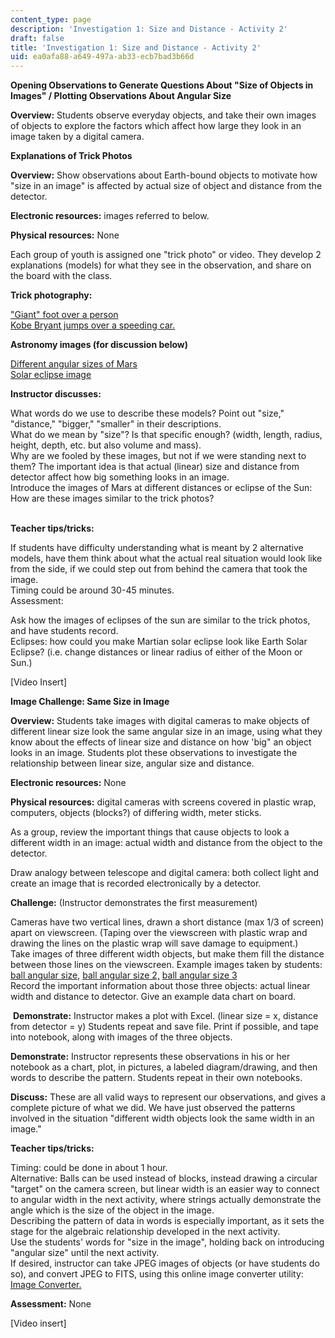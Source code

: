 ```yaml
---
content_type: page
description: 'Investigation 1: Size and Distance - Activity 2'
draft: false
title: 'Investigation 1: Size and Distance - Activity 2'
uid: ea0afa88-a649-497a-ab33-ecb7bad3b66d
---
```

**Opening Observations to Generate Questions About "Size of Objects in Images" / Plotting Observations About Angular Size**

**Overview:** Students observe everyday objects, and take their own images of objects to explore the factors which affect how large they look in an image taken by a digital camera.

**Explanations of Trick Photos**

**Overview:** Show observations about Earth-bound objects to motivate how "size in an image" is affected by actual size of object and distance from the detector.

**Electronic resources:** images referred to below.

**Physical resources:** None

Each group of youth is assigned one "trick photo" or video. They develop 2 explanations (models) for what they see in the observation, and share on the board with the class.

**Trick photography:**

["Giant" foot over a person](http://www.lib.unc.edu/blogs/morton/index.php/2007/11/amazing-trick-photography/)   
[Kobe Bryant jumps over a speeding car.](https://www.youtube.com/watch?v=BIWeEFV59d4)

**Astronomy images (for discussion below)**

[Different angular sizes of Mars](http://www.astronet.ru/db/msg/1228751/eng/)   
[Solar eclipse image](https://www.telegraph.co.uk/)

**Instructor discusses:**

What words do we use to describe these models? Point out "size," "distance," "bigger," "smaller" in their descriptions.    
What do we mean by "size"? Is that specific enough? (width, length, radius, height, depth, etc. but also volume and mass).    
Why are we fooled by these images, but not if we were standing next to them? The important idea is that actual (linear) size and distance from detector affect how big something looks in an image.    
Introduce the images of Mars at different distances or eclipse of the Sun: How are these images similar to the trick photos?    
 

**Teacher tips/tricks:**

If students have difficulty understanding what is meant by 2 alternative models, have them think about what the actual real situation would look like from the side, if we could step out from behind the camera that took the image.    
Timing could be around 30-45 minutes.    
Assessment:

Ask how the images of eclipses of the sun are similar to the trick photos, and have students record.    
Eclipses: how could you make Martian solar eclipse look like Earth Solar Eclipse? (i.e. change distances or linear radius of either of the Moon or Sun.)

\[Video Insert\]

**Image Challenge: Same Size in Image**

**Overview:** Students take images with digital cameras to make objects of different linear size look the same angular size in an image, using what they know about the effects of linear size and distance on how 'big" an object looks in an image. Students plot these observations to investigate the relationship between linear size, angular size and distance.

**Electronic resources:** None

**Physical resources:** digital cameras with screens covered in plastic wrap, computers, objects (blocks?) of differing width, meter sticks.

As a group, review the important things that cause objects to look a different width in an image: actual width and distance from the object to the detector.

Draw analogy between telescope and digital camera: both collect light and create an image that is recorded electronically by a detector.

**Challenge:** (Instructor demonstrates the first measurement)

Cameras have two vertical lines, drawn a short distance (max 1/3 of screen) apart on viewscreen. (Taping over the viewscreen with plastic wrap and drawing the lines on the plastic wrap will save damage to equipment.)    
Take images of three different width objects, but make them fill the distance between those lines on the viewscreen. Example images taken by students: [ball angular size,](https://old.ocw.mit.edu/high-school/physics/chandra-astrophysics-institute/investigation-1-size-and-distance/image-gallery-1/MITHFH_chandra_inv1_bl_ang.jpg) [ball angular size 2,](https://old.ocw.mit.edu/high-school/physics/chandra-astrophysics-institute/investigation-1-size-and-distance/image-gallery-1/MITHFH_chandra_inv1_bl_ang2.jpg) [ball angular size 3](https://old.ocw.mit.edu/high-school/physics/chandra-astrophysics-institute/investigation-1-size-and-distance/image-gallery-1/MITHFH_chandra_inv1_bl_ang3.jpg)   
Record the important information about those three objects: actual linear width and distance to detector. Give an example data chart on board.

 **Demonstrate:** Instructor makes a plot with Excel. (linear size = x, distance from detector = y) Students repeat and save file. Print if possible, and tape into notebook, along with images of the three objects.

**Demonstrate:** Instructor represents these observations in his or her notebook as a chart, plot, in pictures, a labeled diagram/drawing, and then words to describe the pattern. Students repeat in their own notebooks.

**Discuss:** These are all valid ways to represent our observations, and gives a complete picture of what we did. We have just observed the patterns involved in the situation "different width objects look the same width in an image."

**Teacher tips/tricks:**

Timing: could be done in about 1 hour.    
Alternative: Balls can be used instead of blocks, instead drawing a circular "target" on the camera screen, but linear width is an easier way to connect to angular width in the next activity, where strings actually demonstrate the angle which is the size of the object in the image.    
Describing the pattern of data in words is especially important, as it sets the stage for the algebraic relationship developed in the next activity.    
Use the students' words for "size in the image", holding back on introducing "angular size" until the next activity.    
If desired, instructor can take JPEG images of objects (or have students do so), and convert JPEG to FITS, using this online image converter utility: [Image Converter.](https://www.online-utility.org/image_converter.jsp?outputType=FITS) 

**Assessment:** None

\[Video insert\]